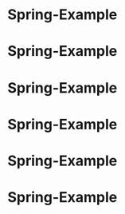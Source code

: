 # Spring-Example
# Spring-Example
# Spring-Example
# Spring-Example
# Spring-Example
# Spring-Example
